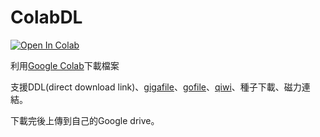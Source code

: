 # ColabDL
[![Open In Colab](https://colab.research.google.com/assets/colab-badge.svg)](https://colab.research.google.com/github/chikenscrach/ColabDL/blob/main/ColabDL.ipynb)

利用[Google Colab](https://colab.research.google.com/)下載檔案

支援DDL(direct download link)、[gigafile](https://gigafile.nu/)、[gofile](https://gofile.io/)、[qiwi](https://qiwi.gg/)、種子下載、磁力連結。

下載完後上傳到自己的Google drive。
